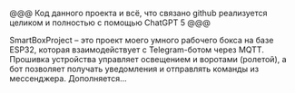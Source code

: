 @@@ Код данного проекта и всё, что связано github реализуется целиком и полностью с помощью ChatGPT 5 @@@

SmartBoxProject – это проект моего умного рабочего бокса на базе ESP32, которая взаимодействует с Telegram-ботом через MQTT. Прошивка устройства управляет освещением и воротами (ролетой), а бот позволяет получать уведомления и отправлять команды из мессенджера. 
Дополняется...
